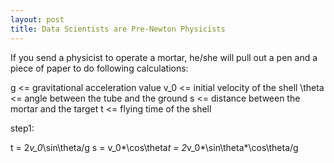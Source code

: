 ```yaml
---
layout: post
title: Data Scientists are Pre-Newton Physicists
---
```


If you send a physicist to operate a mortar, he/she will pull out a pen and a piece of paper to do following calculations:

g <= gravitational acceleration value
v_0 <= initial velocity of the shell
\theta <= angle between the tube and the ground
s <= distance between the mortar and the target
t <= flying time of the shell

step1: 

t = 2*v_0*\sin\theta/g
s = v_0*\cos\theta*t = 2*v_0*\sin\theta*\cos\theta/g

